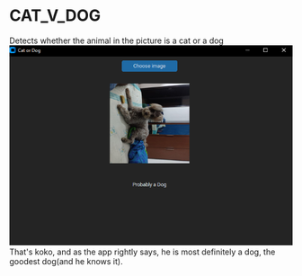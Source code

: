# CAT_V_DOG
Detects whether the animal in the picture is a cat or a dog
![alt text](https://github.com/adikoch17/CAT_V_DOG/blob/main/Test/Screenshot%202023-11-07%20012419.png)
That's koko, and as the app rightly says, he is most definitely a dog, the goodest dog(and he knows it).
